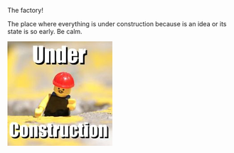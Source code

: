 The factory!

The place where everything is under construction because is an idea or its state is so early. Be calm.


![Under construction](https://raw.githubusercontent.com/ctwhome/factory/master/under-construction.jpg)
